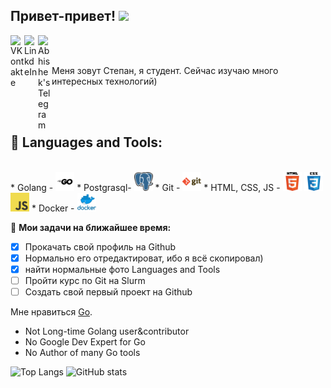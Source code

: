 ## Привет-привет! <img src="https://media.giphy.com/media/hvRJCLFzcasrR4ia7z/giphy.gif" width="25px">

<a href="https://vk.com/your_profile">
  <img align="left" alt="VKontakte" width="22px" src="https://cdn.jsdelivr.net/npm/simple-icons@v3/icons/vk.svg" />
</a>
<a href="https://www.linkedin.com/in/your_profile">
  <img align="left" alt="LinkdeIn" width="22px" src="https://cdn.jsdelivr.net/npm/simple-icons@v3/icons/linkedin.svg" />
</a>
<a href="https://t.me/your_profile">
  <img align="left" alt="Abhishek's Telegram" width="22px" src="https://cdn.jsdelivr.net/npm/simple-icons@v3/icons/telegram.svg" />
</a>


<br />
<br />

Меня зовут Степан, я студент. Сейчас изучаю много интересных технологий)

<br />
<br />  

## 🧰 Languages and Tools:
<br />
* Golang - <code><img height="30" src="https://raw.githubusercontent.com/github/explore/80688e429a7d4ef2fca1e82350fe8e3517d3494d/topics/go/go.png"></code>
* Postgrasql- <code><img height="30" src="https://raw.githubusercontent.com/github/explore/80688e429a7d4ef2fca1e82350fe8e3517d3494d/topics/postgresql/postgresql.png"></code>
* Git - <code><img height="30" src="https://raw.githubusercontent.com/github/explore/80688e429a7d4ef2fca1e82350fe8e3517d3494d/topics/git/git.png"></code>
* HTML, CSS, JS - <code><img height="30" src="https://raw.githubusercontent.com/github/explore/80688e429a7d4ef2fca1e82350fe8e3517d3494d/topics/html/html.png"></code>
<code><img height="30" src="https://raw.githubusercontent.com/github/explore/80688e429a7d4ef2fca1e82350fe8e3517d3494d/topics/css/css.png"></code>
<code><img height="30" src="https://raw.githubusercontent.com/github/explore/80688e429a7d4ef2fca1e82350fe8e3517d3494d/topics/javascript/javascript.png"></code>
* Docker - <code><img height="30" src="https://raw.githubusercontent.com/github/explore/80688e429a7d4ef2fca1e82350fe8e3517d3494d/topics/docker/docker.png"></code>

<br />
  

</p>

🚧 **Мои задачи на ближайшее время:**
<!-- TODO-IST:START -->
* [x] Прокачать свой профиль на Github
* [x] Нормально его отредактироват, ибо я всё скопировал)
* [x] найти нормальные фото Languages and Tools
* [ ] Пройти курс по Git на Slurm
* [ ] Создать свой первый проект на Github       
<!-- TODO-IST:END -->

Мне нравиться [Go](https://golang.org).

* Not Long-time Golang user&contributor
* No Google Dev Expert for Go
* No Author of many Go tools


![Top Langs](https://github-readme-stats.vercel.app/api/top-langs/?username=Stepa-Nos&show_icons=true&theme=monokai)
![GitHub stats](https://github-readme-stats.vercel.app/api?username=Stepa-Nos&show_icons=true&theme=monokai)
